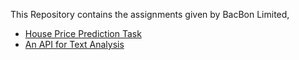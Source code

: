 This Repository contains the assignments given by BacBon Limited,
-  [House Price Prediction Task](https://github.com/SifatIbna/ml-task/tree/main/house-prices-advanced-regression-techniques)
-  [An API for Text Analysis](https://github.com/SifatIbna/ml-task/tree/main/text_classification_api)
